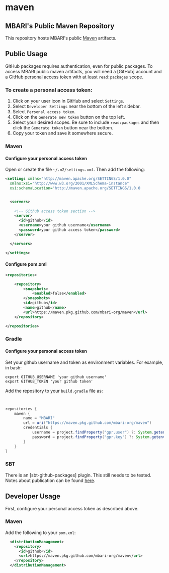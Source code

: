 # maven

## MBARI's Public Maven Repository

This repository hosts MBARI's public [Maven](https://maven.apache.org/) artifacts. 

## Public Usage

GitHub packages requires authentication, even for public packages. To access MBARI public maven artifacts, you will need a [GitHub] account and a GitHub personal access token with at least `read:packages` scope.

### To create a personal access token:

1. Click on your user icon in GitHub and select `Settings`.
2. Select `Developer Settings` near the bottom of the left sidebar.
3. Select `Personal access token`.
4. Click on the `Generate new token` button on the top left.
5. Select your desired scopes. Be sure to include `read:packages` and then click the `Generate token` button near the bottom.
6. Copy your token and save it somewhere secure.


### Maven

#### Configure your personal access token

Open or create the file `~/.m2/settings.xml`. Then add the following:

```xml
<settings xmlns="http://maven.apache.org/SETTINGS/1.0.0" 
  xmlns:xsi="http://www.w3.org/2001/XMLSchema-instance" 
  xsi:schemaLocation="http://maven.apache.org/SETTINGS/1.0.0                          https://maven.apache.org/xsd/settings-1.0.0.xsd">


  <servers>
    
    <!-- Github access token section -->
    <server>
      <id>github</id>
      <username>your github username</username>
      <password>your github access token</password>
    </server>

  </servers>

</settings>

```

#### Configure pom.xml

```xml
<repositories>

    <repository>
        <snapshots>
            <enabled>false</enabled>
        </snapshots>
        <id>github</id>
        <name>github</name>
        <url>https://maven.pkg.github.com/mbari-org/maven</url>
    </repository>

</repositories>

```

### Gradle

#### Configure your personal access token

Set your github username and token as environment variables. For example, in bash:

```
export GITHUB_USERNAME 'your github username'
export GITHUB_TOKEN 'your github token'
```

Add the repository to your `build.gradle` file as:

```groovy


repositories {
    maven {
        name = "MBARI"
        url = uri("https://maven.pkg.github.com/mbari-org/maven")
        credentials {
            username = project.findProperty("gpr.user") ?: System.getenv("GITHUB_USERNAME")
            password = project.findProperty("gpr.key") ?: System.getenv("GITHUB_TOKEN")
        }
    }
}


```


### SBT

There is an [sbt-github-packages] plugin. This still needs to be tested. Notes about publication can be found [here](https://gist.github.com/djspiewak/2359e5d742cd0d7161cf3422e36fcaf3).

## Developer Usage

First, configure your personal access token as described above.


### Maven

Add the following to your `pom.xml`:

```xml
  <distributionManagement>
    <repository>
      <id>github</id>
      <url>https://maven.pkg.github.com/mbari-org/maven</url>
    </repository>
  </distributionManagement>
```